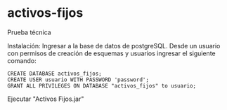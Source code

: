 # activos-fijos
Prueba técnica

Instalación:
Ingresar a la base de datos de postgreSQL. Desde un usuario con permisos de creación de esquemas y usuarios ingresar el siguiente comando:
```
CREATE DATABASE activos_fijos;
CREATE USER usuario WITH PASSWORD 'password';
GRANT ALL PRIVILEGES ON DATABASE "activos_fijos" to usuario;
```

Ejecutar "Activos Fijos.jar"

